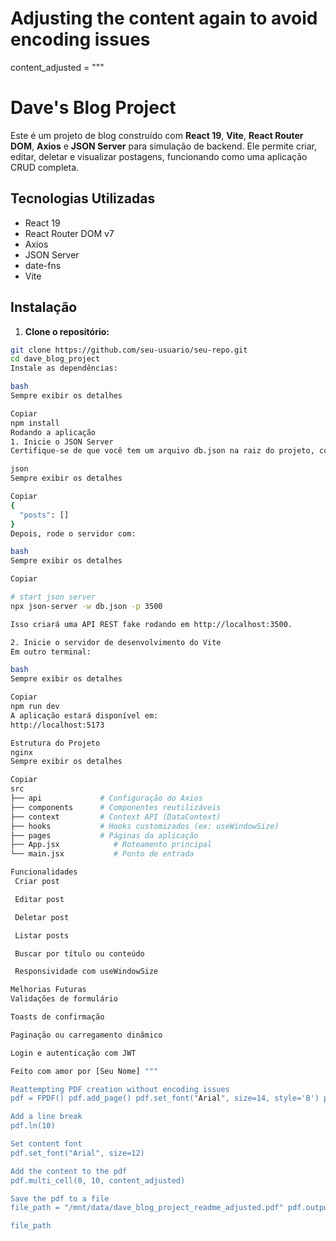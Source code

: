 # Adjusting the content again to avoid encoding issues

content_adjusted = """

# Dave's Blog Project

Este é um projeto de blog construído com **React 19**, **Vite**, **React Router DOM**, **Axios** e **JSON Server** para simulação de backend. Ele permite criar, editar, deletar e visualizar postagens, funcionando como uma aplicação CRUD completa.

## Tecnologias Utilizadas

- React 19
- React Router DOM v7
- Axios
- JSON Server
- date-fns
- Vite

## Instalação

1. **Clone o repositório:**

```bash
git clone https://github.com/seu-usuario/seu-repo.git
cd dave_blog_project
Instale as dependências:

bash
Sempre exibir os detalhes

Copiar
npm install
Rodando a aplicação
1. Inicie o JSON Server
Certifique-se de que você tem um arquivo db.json na raiz do projeto, com a seguinte estrutura:

json
Sempre exibir os detalhes

Copiar
{
  "posts": []
}
Depois, rode o servidor com:

bash
Sempre exibir os detalhes

Copiar

# start json server
npx json-server -w db.json -p 3500

Isso criará uma API REST fake rodando em http://localhost:3500.

2. Inicie o servidor de desenvolvimento do Vite
Em outro terminal:

bash
Sempre exibir os detalhes

Copiar
npm run dev
A aplicação estará disponível em:
http://localhost:5173

Estrutura do Projeto
nginx
Sempre exibir os detalhes

Copiar
src
├── api             # Configuração do Axios
├── components      # Componentes reutilizáveis
├── context         # Context API (DataContext)
├── hooks           # Hooks customizados (ex: useWindowSize)
├── pages           # Páginas da aplicação
├── App.jsx            # Roteamento principal
└── main.jsx           # Ponto de entrada

Funcionalidades
 Criar post

 Editar post

 Deletar post

 Listar posts

 Buscar por título ou conteúdo

 Responsividade com useWindowSize

Melhorias Futuras
Validações de formulário

Toasts de confirmação

Paginação ou carregamento dinâmico

Login e autenticação com JWT

Feito com amor por [Seu Nome] """

Reattempting PDF creation without encoding issues
pdf = FPDF() pdf.add_page() pdf.set_font("Arial", size=14, style='B') pdf.cell(200, 10, txt="Dave's Blog Project - README", ln=True, align='C')

Add a line break
pdf.ln(10)

Set content font
pdf.set_font("Arial", size=12)

Add the content to the pdf
pdf.multi_cell(0, 10, content_adjusted)

Save the pdf to a file
file_path = "/mnt/data/dave_blog_project_readme_adjusted.pdf" pdf.output(file_path)

file_path
```
